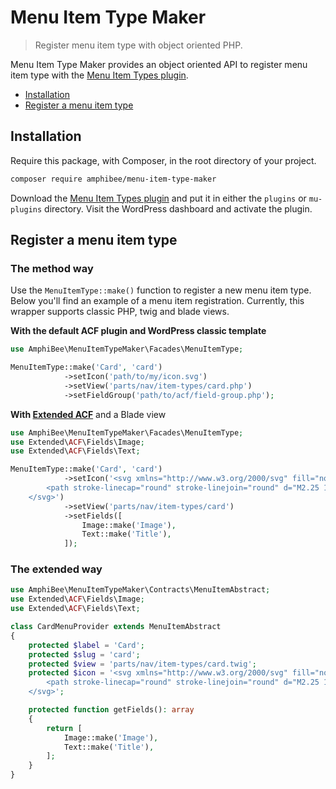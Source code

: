 # Menu Item Type Maker

> Register menu item type with object oriented PHP.

Menu Item Type Maker provides an object oriented API to register menu item type with the [Menu Item Types plugin](https://fr.wordpress.org/plugins/menu-item-types).

- [Installation](#installation)
- [Register a menu item type](#register-a-menu-item-type)

## Installation

Require this package, with Composer, in the root directory of your project.

```bash
composer require amphibee/menu-item-type-maker
```

Download the [Menu Item Types plugin](https://fr.wordpress.org/plugins/menu-item-types) and put it in either the `plugins` or `mu-plugins` directory. Visit the WordPress dashboard and activate the plugin.

## Register a menu item type

### The method way

Use the `MenuItemType::make()` function to register a new menu item type. Below you'll find an example of a menu item registration.
Currently, this wrapper supports classic PHP, twig and blade views.

**With the default ACF plugin and WordPress classic template**

```php
use AmphiBee\MenuItemTypeMaker\Facades\MenuItemType;

MenuItemType::make('Card', 'card')
            ->setIcon('path/to/my/icon.svg')
            ->setView('parts/nav/item-types/card.php')
            ->setFieldGroup('path/to/acf/field-group.php');
```

**With [Extended ACF](https://github.com/vinkla/extended-acf)** and a Blade view

```php
use AmphiBee\MenuItemTypeMaker\Facades\MenuItemType;
use Extended\ACF\Fields\Image;
use Extended\ACF\Fields\Text;

MenuItemType::make('Card', 'card')
            ->setIcon('<svg xmlns="http://www.w3.org/2000/svg" fill="none" viewBox="0 0 24 24" stroke-width="1.5" stroke="currentColor" class="w-6 h-6">
        <path stroke-linecap="round" stroke-linejoin="round" d="M2.25 15.75l5.159-5.159a2.25 2.25 0 013.182 0l5.159 5.159m-1.5-1.5l1.409-1.409a2.25 2.25 0 013.182 0l2.909 2.909m-18 3.75h16.5a1.5 1.5 0 001.5-1.5V6a1.5 1.5 0 00-1.5-1.5H3.75A1.5 1.5 0 002.25 6v12a1.5 1.5 0 001.5 1.5zm10.5-11.25h.008v.008h-.008V8.25zm.375 0a.375.375 0 11-.75 0 .375.375 0 01.75 0z" />
    </svg>')
            ->setView('parts/nav/item-types/card')
            ->setFields([
                Image::make('Image'),
                Text::make('Title'),
            ]);
```

### The extended way

```php
use AmphiBee\MenuItemTypeMaker\Contracts\MenuItemAbstract;
use Extended\ACF\Fields\Image;
use Extended\ACF\Fields\Text;

class CardMenuProvider extends MenuItemAbstract
{
    protected $label = 'Card';
    protected $slug = 'card';
    protected $view = 'parts/nav/item-types/card.twig';
    protected $icon = '<svg xmlns="http://www.w3.org/2000/svg" fill="none" viewBox="0 0 24 24" stroke-width="1.5" stroke="currentColor" class="w-6 h-6">
        <path stroke-linecap="round" stroke-linejoin="round" d="M2.25 15.75l5.159-5.159a2.25 2.25 0 013.182 0l5.159 5.159m-1.5-1.5l1.409-1.409a2.25 2.25 0 013.182 0l2.909 2.909m-18 3.75h16.5a1.5 1.5 0 001.5-1.5V6a1.5 1.5 0 00-1.5-1.5H3.75A1.5 1.5 0 002.25 6v12a1.5 1.5 0 001.5 1.5zm10.5-11.25h.008v.008h-.008V8.25zm.375 0a.375.375 0 11-.75 0 .375.375 0 01.75 0z" />
    </svg>';

    protected function getFields(): array
    {
        return [
            Image::make('Image'),
            Text::make('Title'),
        ];
    }
}
```
